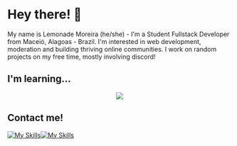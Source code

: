 Hey there! 👋
=================================

 My name is Lemonade Moreira (he/she) - I'm a Student Fullstack Developer from Maceió, Alagoas - Brazil. I'm interested in web development, moderation and building thriving online communities. I work on random projects on my free time, mostly involving discord!
## I'm learning...
<p align="center">
  <a href="https://skillicons.dev">
    <img src="https://skillicons.dev/icons?i=js,html,css,python" />
  </a>
</p>

## Contact me!

[![My Skills](https://skillicons.dev/icons?i=linkedin)](https://www.linkedin.com/in/mateus-moreira-919948278/)[![My Skills](https://skillicons.dev/icons?i=gmail)](mailto:lemlemony@gmail.com)
